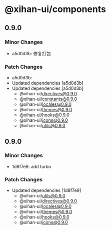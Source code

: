 # @xihan-ui/components

## 0.9.0

### Minor Changes

- a5d0d3b: 修复打包

### Patch Changes

- a5d0d3b:
- Updated dependencies [a5d0d3b]
- Updated dependencies [a5d0d3b]
  - @xihan-ui/directives@0.9.0
  - @xihan-ui/constants@0.9.0
  - @xihan-ui/locales@0.9.0
  - @xihan-ui/themes@0.9.0
  - @xihan-ui/hooks@0.9.0
  - @xihan-ui/icons@0.9.0
  - @xihan-ui/utils@0.9.0

## 0.9.0

### Minor Changes

- 1d8f7e9: add turbo

### Patch Changes

- Updated dependencies [1d8f7e9]
  - @xihan-ui/utils@0.9.0
  - @xihan-ui/directives@0.9.0
  - @xihan-ui/locales@0.9.0
  - @xihan-ui/themes@0.9.0
  - @xihan-ui/hooks@0.9.0
  - @xihan-ui/icons@0.9.0
